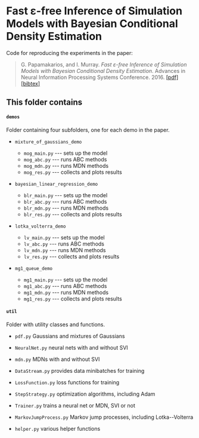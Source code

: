 # Fast ε-free Inference of Simulation Models with Bayesian Conditional Density Estimation

Code for reproducing the experiments in the paper:

> G. Papamakarios, and I. Murray. _Fast ε-free Inference of Simulation Models with Bayesian Conditional Density Estimation_. Advances in Neural Information Processing Systems Conference. 2016.
> [[pdf]](https://arxiv.org/pdf/1605.06376v3.pdf) [[bibtex]](http://homepages.inf.ed.ac.uk/s1459647/bibtex/epsilon_free_inference.bib)


## This folder contains

#### **`demos`**

Folder containing four subfolders, one for each demo in the paper.

* `mixture_of_gaussians_demo`
  - `mog_main.py` --- sets up the model
  - `mog_abc.py` --- runs ABC methods
  - `mog_mdn.py` --- runs MDN methods
  - `mog_res.py` --- collects and plots results

* `bayesian_linear_regression_demo`
  - `blr_main.py` --- sets up the model
  - `blr_abc.py` --- runs ABC methods
  - `blr_mdn.py` --- runs MDN methods
  - `blr_res.py` --- collects and plots results

* `lotka_volterra_demo`
  - `lv_main.py` --- sets up the model
  - `lv_abc.py` --- runs ABC methods
  - `lv_mdn.py` --- runs MDN methods
  - `lv_res.py` --- collects and plots results

* `mg1_queue_demo`
  - `mg1_main.py` --- sets up the model
  - `mg1_abc.py` --- runs ABC methods
  - `mg1_mdn.py` --- runs MDN methods
  - `mg1_res.py` --- collects and plots results

#### **`util`**

Folder with utility classes and functions.

* `pdf.py`
    Gaussians and mixtures of Gaussians

* `NeuralNet.py`
  neural nets with and without SVI

* `mdn.py`
  MDNs with and without SVI

* `DataStream.py`
  provides data minibatches for training

* `LossFunction.py`
  loss functions for training

* `StepStrategy.py`
  optimization algorithms, including Adam

* `Trainer.py`
  trains a neural net or MDN, SVI or not

* `MarkovJumpProcess.py`
  Markov jump processes, including Lotka--Volterra
  
* `helper.py`
    various helper functions

